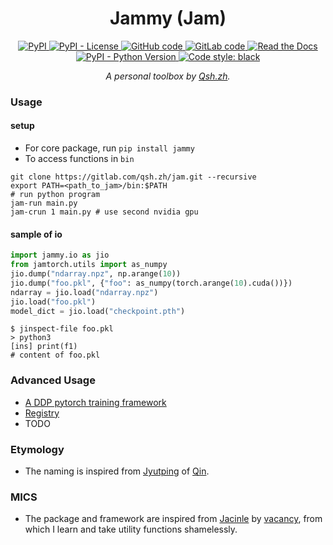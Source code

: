 <h1 align="center"> Jammy (Jam) </h1>

<p align="center">
  <a href="https://pypi.org/project/jammy/">
    <img src="https://img.shields.io/pypi/v/jammy?style=for-the-badge" alt="PyPI" />
  </a>
  <a href="#">
    <img src="https://img.shields.io/pypi/l/jammy?style=for-the-badge" alt="PyPI - License" />
  </a>
  <a href="https://github.com/qsh-zh/jam">
    <img src="https://img.shields.io/badge/-github-grey?style=for-the-badge&logo=github" alt="GitHub code" />
  </a>
  <a href="https://gitlab.com/qsh.zh/jam">
    <img src="https://img.shields.io/badge/-gitlab-grey?style=for-the-badge&logo=gitlab" alt="GitLab code" />
  </a>
  <a href="https://jammy.readthedocs.io/en/stable/index.html">
    <img src="https://img.shields.io/readthedocs/jammy?style=for-the-badge" alt="Read the Docs" />
  </a>
  <a href="#">
    <img src="https://img.shields.io/pypi/pyversions/jammy?style=for-the-badge" alt="PyPI - Python Version" />
  </a>
  <a href="https://github.com/psf/black">
    <img src="https://img.shields.io/badge/code%20style-black-000000.svg?style=for-the-badge" alt="Code style: black" />
  </a>
  <p align="center">
    <i>A personal toolbox by <a href="https://qsh-zh.github.io/">Qsh.zh</a>.</i>
  </p>
</p>

### Usage

#### setup

* For core package, run `pip install jammy`
* To access functions in `bin`
```shell
git clone https://gitlab.com/qsh.zh/jam.git --recursive
export PATH=<path_to_jam>/bin:$PATH
# run python program
jam-run main.py
jam-crun 1 main.py # use second nvidia gpu
```


#### sample of io
```python
import jammy.io as jio
from jamtorch.utils import as_numpy
jio.dump("ndarray.npz", np.arange(10))
jio.dump("foo.pkl", {"foo": as_numpy(torch.arange(10).cuda())})
ndarray = jio.load("ndarray.npz")
jio.load("foo.pkl")
model_dict = jio.load("checkpoint.pth")
```
```shell
$ jinspect-file foo.pkl
> python3
[ins] print(f1)
# content of foo.pkl

```

### Advanced Usage

* [A DDP pytorch training framework](https://jammy.readthedocs.io/en/stable/jamtorch.ddp.html)
* [Registry](https://jammy.readthedocs.io/en/stable/jammy.utils.html?highlight=registry#jammy.utils.registry.CallbackRegistry)
* TODO

### Etymology
* The naming is inspired from [Jyutping](https://en.wikipedia.org/wiki/Jyutping) of [Qin](https://en.wiktionary.org/wiki/%E6%AC%BD).

### MICS

* The package and framework are inspired from [Jacinle](https://github.com/vacancy/Jacinle) by [vacancy](https://github.com/vacancy), from which I learn and take utility functions shamelessly.

